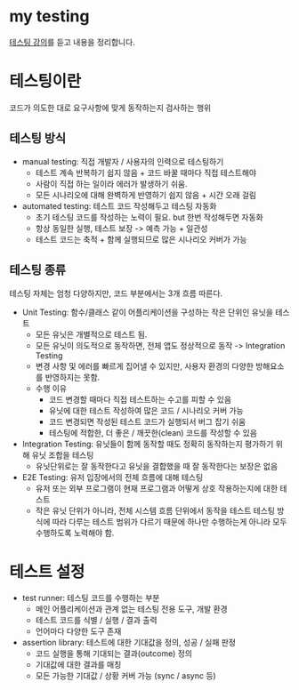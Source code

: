 # my testing
[테스팅 강의](https://www.udemy.com/course/javascript-unit-testing-the-practical-guide/)를 듣고 내용을 정리합니다.

# 테스팅이란
코드가 의도한 대로 요구사항에 맞게 동작하는지 검사하는 행위

## 테스팅 방식
- manual testing: 직접 개발자 / 사용자의 인력으로 테스팅하기
  - 테스트 계속 반복하기 쉽지 않음 + 코드 바꿀 때마다 직접 테스트해야
  - 사람이 직접 하는 일이라 에러가 발생하기 쉬움.
  - 모든 시나리오에 대해 완벽하게 반영하기 쉽지 않음 + 시간 오래 걸림 
- automated testing: 테스트 코드 작성해두고 테스팅 자동화
  - 초기 테스팅 코드를 작성하는 노력이 필요. but 한번 작성해두면 자동화
  - 항상 동일한 실행, 테스트 보장 -> 예측 가능 + 일관성
  - 테스트 코드는 축적 + 함께 실행되므로 많은 시나리오 커버가 가능
## 테스팅 종류
테스팅 자체는 엄청 다양하지만, 코드 부분에서는 3개 흐름 따른다.
- Unit Testing: 함수/클래스 같이 어플리케이션을 구성하는 작은 단위인 유닛을 테스트
  - 모든 유닛은 개별적으로 테스트 됨.
  - 모든 유닛이 의도적으로 동작하면, 전체 앱도 정상적으로 동작 -> Integration Testing
  - 변경 사항 및 에러를 빠르게 집어낼 수 있지만, 사용자 환경의 다양한 방해요소를 반영하지는 못함.
  - 수행 이유
    - 코드 변경할 때마다 직접 테스트하는 수고를 피할 수 있음
    - 유닛에 대한 테스트 작성하여 많은 코드 / 시나리오  커버 가능
    - 코드 변경되면 작성된 테스트 코드가 실행되서 버그 잡기 쉬움
    - 테스팅에 적합한, 더 좋은 / 깨끗한(clean) 코드를 작성할 수 있음
- Integration Testing: 유닛들이 함께 동작할 때도 정확히 동작하는지 평가하기 위해 유닛 조합을 테스팅
  - 유닛단위로는 잘 동작한다고 유닛을 결합했을 때 잘 동작한다는 보장은 없음
- E2E Testing: 유저 입장에서의 전체 흐름에 대해 테스팅
  - 유저 또는 외부 프로그램이 현재 프로그램과 어떻게 상호 작용하는지에 대한 테스트
  - 작은 유닛 단위가 아니라, 전체 시스템 흐름 단위에서 동작을 테스트
테스팅 방식에 따라 다루는 테스트 범위가 다르기 때문에 하나만 수행하는게 아니라 모두 수행하도록 노력해야 함.

# 테스트 설정
- test runner: 테스팅 코드를 수행하는 부분
  - 메인 어플리케이션과 관계 없는 테스팅 전용 도구, 개발 환경
  - 테스트 코드를 식별 / 실행 / 결과 출력
  - 언어마다 다양한 도구 존재
- assertion library: 테스트에 대한 기대값을 정의, 성공 / 실패 판정
  - 코드 실행을 통해 기대되는 결과(outcome) 정의
  - 기대값에 대한 결과를 매칭
  - 모든 가능한 기대값 / 상황 커버 가능 (sync / async 등)